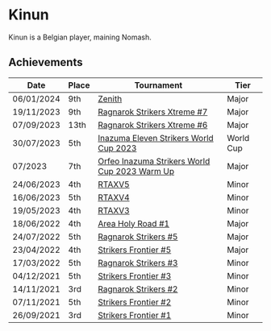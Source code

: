 # Kinun

Kinun is a Belgian player, maining Nomash.

## Achievements

|Date|Place|Tournament|Tier|
|-|-|-|-|
| 06/01/2024 | 9th | [Zenith](../../tournaments/misc/zenith.md) | Major |
| 19/11/2023 | 9th | [Ragnarok Strikers Xtreme #7](../../tournaments/ragna/ragnax7.md) | Major |
| 07/09/2023 | 13th | [Ragnarok Strikers Xtreme #6](../../tournaments/ragna/ragnax6.md) | Major |
| 30/07/2023 | 5th | [Inazuma Eleven Strikers World Cup 2023](../tournaments/worldcup23.md) | World Cup |
| 07/2023 | 7th | [Orfeo Inazuma Strikers World Cup 2023 Warm Up](../../tournaments/misc/orfeowc.md) | Major |
| 24/06/2023 | 4th | [RTAXV5](../../tournaments/rtaxv/rtaxv5.md) | Minor |
| 16/06/2023 | 5th | [RTAXV4](../../tournaments/rtaxv/rtaxv4.md) | Minor |
| 19/05/2023 | 4th | [RTAXV3](../../tournaments/rtaxv/rtaxv3.md) | Minor |
| 18/06/2022 | 4th | [Area Holy Road #1](../../tournaments/misc/holyroad1.md) | Major |
| 24/07/2022 | 5th | [Ragnarok Strikers #5](../../tournaments/ragna/ragna5.md) | Major |
| 23/04/2022 | 4th | [Strikers Frontier #5](../../tournaments/sf/sf5.md) | Major |
| 17/03/2022 | 5th | [Ragnarok Strikers #3](../../tournaments/ragna/ragna3.md) | Minor |
| 04/12/2021 | 5th | [Strikers Frontier #3](../../tournaments/sf/sf3.md) | Minor |
| 14/11/2021 | 3rd | [Ragnarok Strikers #2](../../tournaments/ragna/ragna2.md) | Minor |
| 07/11/2021 | 5th | [Strikers Frontier #2](../../tournaments/sf/sf2.md) | Minor |
| 26/09/2021 | 3rd | [Strikers Frontier #1](../../tournaments/sf/sf1.md) | Minor |
